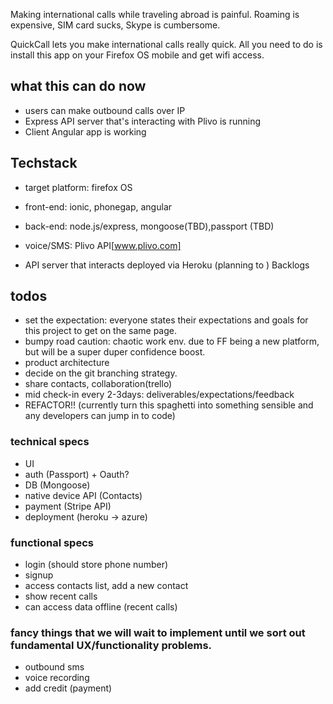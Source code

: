 Making international calls while traveling abroad is painful. Roaming is expensive, SIM card sucks, Skype is cumbersome.

QuickCall lets you make international calls really quick. All you need to do is install this app on your Firefox OS mobile and get wifi access.

## what this can do now
* users can make outbound calls over IP
* Express API server that's interacting with Plivo is running
* Client Angular app is working

## Techstack
* target platform: firefox OS
* front-end: ionic, phonegap, angular
* back-end: node.js/express, mongoose(TBD),passport (TBD)
* voice/SMS: Plivo API[www.plivo.com]

* API server that interacts deployed via Heroku (planning to )
Backlogs


## todos
* set the expectation: everyone states their expectations and goals for this project to get on the same page.
* bumpy road caution: chaotic work env. due to FF being a new platform, but will be a super duper confidence boost.
* product architecture
* decide on the git branching strategy.
* share contacts, collaboration(trello)
* mid check-in every 2-3days: deliverables/expectations/feedback
* REFACTOR!! (currently turn this spaghetti into something sensible and any developers can jump in to code)


### technical specs
* UI
* auth (Passport) + Oauth?
* DB (Mongoose)
* native device API (Contacts)
* payment (Stripe API)
* deployment (heroku -> azure)

### functional specs
* login (should store phone number)
* signup
* access contacts list, add a new contact
* show recent calls
* can access data offline (recent calls)


### fancy things that we will wait to implement until we sort out fundamental UX/functionality problems.
* outbound sms
* voice recording
* add credit (payment)
